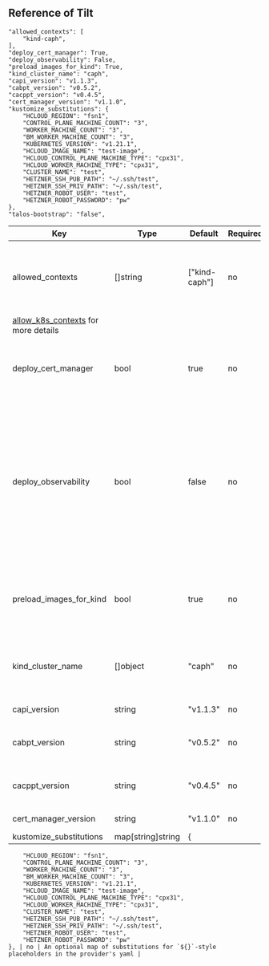 ## Reference of Tilt

    "allowed_contexts": [
        "kind-caph",
    ],
    "deploy_cert_manager": True,
    "deploy_observability": False,
    "preload_images_for_kind": True,
    "kind_cluster_name": "caph",
    "capi_version": "v1.1.3",
    "cabpt_version": "v0.5.2",
    "cacppt_version": "v0.4.5",
    "cert_manager_version": "v1.1.0",
    "kustomize_substitutions": {
        "HCLOUD_REGION": "fsn1",
        "CONTROL_PLANE_MACHINE_COUNT": "3",
        "WORKER_MACHINE_COUNT": "3",
        "BM_WORKER_MACHINE_COUNT": "3",
        "KUBERNETES_VERSION": "v1.21.1",
        "HCLOUD_IMAGE_NAME": "test-image",
        "HCLOUD_CONTROL_PLANE_MACHINE_TYPE": "cpx31",
        "HCLOUD_WORKER_MACHINE_TYPE": "cpx31",
        "CLUSTER_NAME": "test",
        "HETZNER_SSH_PUB_PATH": "~/.ssh/test",
        "HETZNER_SSH_PRIV_PATH": "~/.ssh/test",
        "HETZNER_ROBOT_USER": "test",
        "HETZNER_ROBOT_PASSWORD": "pw"
    },
    "talos-bootstrap": "false",
| Key | Type | Default | Required | Description |
|-----|-----|------|---------|-------------|
| allowed_contexts | []string | ["kind-caph"] | no | A list of kubeconfig contexts Tilt is allowed to use. See the Tilt documentation on
[allow_k8s_contexts](https://docs.tilt.dev/api.html#api.allow_k8s_contexts) for more details |
| deploy_cert_manager | bool | true | no | If true, deploys cert-manager into the cluster for use for webhook registration |
| deploy_observability | bool | false | no | If true, installs grafana, loki and promtail in the dev cluster. Grafana UI will be accessible via a link in the tilt console. Important! This feature requires the `helm` command to be available in the user's path |
| preload_images_for_kind | bool | true | no | If set to true, uses `kind load docker-image` to preload images into a kind cluster |
| kind_cluster_name | []object | "caph" | no | The name of the kind cluster to use when preloading images |
| capi_version | string | "v1.1.3" | no | Version of CAPI |
| cabpt_version | string | "v0.5.2" | no | Version of Cluster API Bootstrap Provider Talos |
| cacppt_version | string | "v0.4.5" | no | Version of Cluster API Control Plane Provider Talos |
| cert_manager_version | string | "v1.1.0" | no | Version of cert manager |
| kustomize_substitutions | map[string]string | {
        "HCLOUD_REGION": "fsn1",
        "CONTROL_PLANE_MACHINE_COUNT": "3",
        "WORKER_MACHINE_COUNT": "3",
        "BM_WORKER_MACHINE_COUNT": "3",
        "KUBERNETES_VERSION": "v1.21.1",
        "HCLOUD_IMAGE_NAME": "test-image",
        "HCLOUD_CONTROL_PLANE_MACHINE_TYPE": "cpx31",
        "HCLOUD_WORKER_MACHINE_TYPE": "cpx31",
        "CLUSTER_NAME": "test",
        "HETZNER_SSH_PUB_PATH": "~/.ssh/test",
        "HETZNER_SSH_PRIV_PATH": "~/.ssh/test",
        "HETZNER_ROBOT_USER": "test",
        "HETZNER_ROBOT_PASSWORD": "pw"
    }, | no | An optional map of substitutions for `${}`-style placeholders in the provider's yaml |
